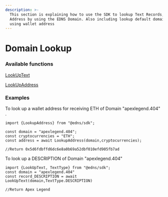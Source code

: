 ```yaml
---
description: >-
  This section is explaining how to use the SDK to lookup Text Records, Wallet
  Address by using the EDNS Domain. Also including lookup default domain name by
  using wallet address
---
```


# Domain Lookup

### Available functions

[LookUpText](lookuptext.md)

[LookUpAddress](lookupaddress.md)

### Examples

To look up a wallet address for receiving ETH of Domain "apexlegend.404" .

```
import {LookupAddress} from "@edns/sdk";

const domain = "apexlegend.404";
const cryptocurrencies = "ETH";
const address = await LookupAddress(domain,cryptocurrencies);

//Return 0x5d6fdbffd6dc6e8a0b69a52dbf010efd905fb7ad
```

To look up a DESCRIPTION of Domain "apexlegend.404"

```
import {LookUpText, TextType} from "@edns/sdk";
const domain = "apexlegend.404"
const record_DESCRIPTION = await LookUpText(domain,TextType.DESCRIPTION)

//Return Apex Legend
```
